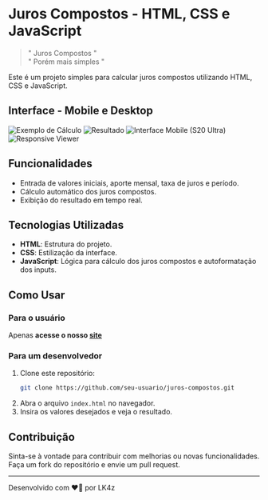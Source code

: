 # Juros Compostos - HTML, CSS e JavaScript

>  " Juros Compostos " <br>
> " Porém mais simples "

Este é um projeto simples para calcular juros compostos utilizando HTML, CSS e JavaScript.

## Interface - Mobile e Desktop

![Exemplo de Cálculo](https://files.catbox.moe/ki46uw.png)
![Resultado](https://files.catbox.moe/42l8sr.png)
![Interface Mobile (S20 Ultra)](https://files.catbox.moe/1cvjay.png)
![Responsive Viewer](https://files.catbox.moe/zdsa98.png)

## Funcionalidades

- Entrada de valores iniciais, aporte mensal, taxa de juros e período.
- Cálculo automático dos juros compostos.
- Exibição do resultado em tempo real.

## Tecnologias Utilizadas

- **HTML**: Estrutura do projeto.
- **CSS**: Estilização da interface.
- **JavaScript**: Lógica para cálculo dos juros compostos e autoformatação dos inputs.

## Como Usar

### Para o usuário

Apenas **acesse o nosso [site](https://juro-composto.vercel.app)**

### Para um desenvolvedor

1. Clone este repositório:
    ```bash
    git clone https://github.com/seu-usuario/juros-compostos.git
    ```
2. Abra o arquivo `index.html` no navegador.
3. Insira os valores desejados e veja o resultado.

## Contribuição

Sinta-se à vontade para contribuir com melhorias ou novas funcionalidades. Faça um fork do repositório e envie um pull request.

---

Desenvolvido com ❤️💢 por LK4z